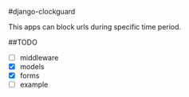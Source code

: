 #django-clockguard

This apps can block urls during specific time period.

##TODO

- [ ] middleware
- [x] models
- [x] forms
- [ ] example